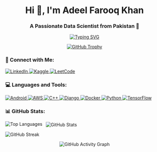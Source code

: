 <h1 align="center">Hi 👋, I'm Adeel Farooq Khan</h1>
<h3 align="center">A Passionate Data Scientist from Pakistan 🚀</h3>

<p align="center">
  <a href="https://github.com/adeel-farooq-khan">
    <img src="https://readme-typing-svg.demolab.com?font=Fira+Code&weight=500&size=24&duration=3000&pause=500&color=58A6FF&center=true&vCenter=true&width=440&lines=Data+Scientist+%7C+ML+Engineer;Lifelong+Learner;Innovating+One+Step+at+a+Time!" alt="Typing SVG">
  </a>
</p>

<p align="center">
  <a href="https://github.com/ryo-ma/github-profile-trophy">
    <img src="https://github-profile-trophy.vercel.app/?username=adeel-farooq-khan&theme=darkhub&margin-w=15&margin-h=15" alt="GitHub Trophy" />
  </a>
</p>

<h3 align="left">🚀 Connect with Me:</h3>
<p align="left">
  <a href="https://linkedin.com/in/adeel-farooq-khan" target="blank">
    <img align="center" src="https://img.shields.io/badge/LinkedIn-0A66C2?style=for-the-badge&logo=linkedin&logoColor=white" alt="LinkedIn"/>
  </a>
  <a href="https://kaggle.com/adeelfarooq" target="blank">
    <img align="center" src="https://img.shields.io/badge/Kaggle-20BEFF?style=for-the-badge&logo=kaggle&logoColor=white" alt="Kaggle"/>
  </a>
  <a href="https://www.leetcode.com/adeelfarooq417/" target="blank">
    <img align="center" src="https://img.shields.io/badge/LeetCode-FFA116?style=for-the-badge&logo=leetcode&logoColor=white" alt="LeetCode"/>
  </a>
</p>

<h3 align="left">💻 Languages and Tools:</h3>
<p align="left">
  <a href="https://developer.android.com" target="_blank" rel="noreferrer">
    <img src="https://img.shields.io/badge/Android-3DDC84?style=for-the-badge&logo=android&logoColor=white" alt="Android"/>
  </a>
  <a href="https://aws.amazon.com" target="_blank" rel="noreferrer">
    <img src="https://img.shields.io/badge/Amazon_AWS-FF9900?style=for-the-badge&logo=amazonaws&logoColor=white" alt="AWS"/>
  </a>
  <a href="https://www.w3schools.com/cpp/" target="_blank" rel="noreferrer">
    <img src="https://img.shields.io/badge/C%2B%2B-00599C?style=for-the-badge&logo=cplusplus&logoColor=white" alt="C++"/>
  </a>
  <a href="https://www.djangoproject.com/" target="_blank" rel="noreferrer">
    <img src="https://img.shields.io/badge/Django-092E20?style=for-the-badge&logo=django&logoColor=white" alt="Django"/>
  </a>
  <a href="https://www.docker.com/" target="_blank" rel="noreferrer">
    <img src="https://img.shields.io/badge/Docker-2496ED?style=for-the-badge&logo=docker&logoColor=white" alt="Docker"/>
  </a>
  <a href="https://www.python.org" target="_blank" rel="noreferrer">
    <img src="https://img.shields.io/badge/Python-3776AB?style=for-the-badge&logo=python&logoColor=white" alt="Python"/>
  </a>
  <a href="https://www.tensorflow.org" target="_blank" rel="noreferrer">
    <img src="https://img.shields.io/badge/TensorFlow-FF6F00?style=for-the-badge&logo=tensorflow&logoColor=white" alt="TensorFlow"/>
  </a>
  <!-- Add more tools and languages with similar badges -->
</p>

<h3 align="left">📊 GitHub Stats:</h3>
<p>
  <img align="left" src="https://github-readme-stats.vercel.app/api/top-langs?username=adeel-farooq-khan&show_icons=true&locale=en&layout=compact&theme=dark" alt="Top Languages" />
</p>
<p>&nbsp;
  <img align="center" src="https://github-readme-stats.vercel.app/api?username=adeel-farooq-khan&show_icons=true&locale=en&theme=dark" alt="GitHub Stats" />
</p>

<p>
  <img align="center" src="https://github-readme-streak-stats.herokuapp.com/?user=adeel-farooq-khan&theme=dark" alt="GitHub Streak" />
</p>

<p align="center">
  <img src="https://activity-graph.herokuapp.com/graph?username=adeel-farooq-khan&bg_color=0D1117&color=58A6FF&line=FF5C8D&point=58A6FF&hide_border=true" alt="GitHub Activity Graph">
</p>
